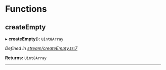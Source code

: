 

# Functions

<a id="createempty"></a>

##  createEmpty

▸ **createEmpty**(): `Uint8Array`

*Defined in [stream/createEmpty.ts:7](https://github.com/polkadot-js/common/blob/962e18c/packages/trie-codec/src/stream/createEmpty.ts#L7)*

**Returns:** `Uint8Array`

___

